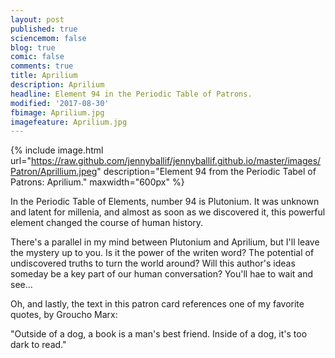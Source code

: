 ```yaml
---
layout: post
published: true
sciencemom: false
blog: true
comic: false
comments: true
title: Aprilium
description: Aprilium
headline: Element 94 in the Periodic Table of Patrons.
modified: '2017-08-30'
fbimage: Aprilium.jpg
imagefeature: Aprilium.jpg
---
```

{% include image.html url="https://raw.github.com/jennyballif/jennyballif.github.io/master/images/Patron/Aprillium.jpeg" description="Element 94 from the Periodic Tabel of Patrons: Aprilium." maxwidth="600px" %}

In the Periodic Table of Elements, number 94 is Plutonium. It was unknown and latent for millenia, and almost as soon as we discovered it, this powerful element changed the course of human history. 

There's a parallel in my mind between Plutonium and Aprilium, but I'll leave the mystery up to you. Is it the power of the writen word? The potential of undiscovered truths to turn the world around? Will this author's ideas someday be a key part of our human conversation? You'll hae to wait and see... 

Oh, and lastly, the text in this patron card references one of my favorite quotes, by Groucho Marx: 

"Outside of a dog, a book is a man's best friend. Inside of a dog, it's too dark to read."